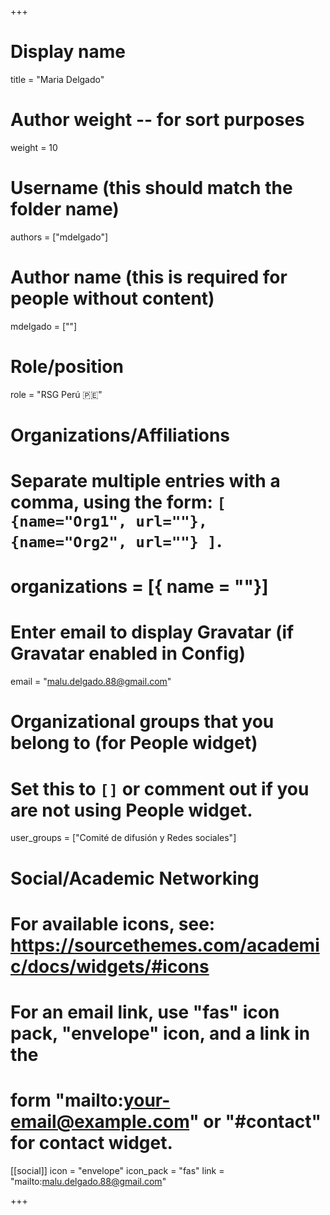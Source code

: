 +++
# Display name
title = "Maria Delgado"

# Author weight -- for sort purposes
weight = 10

# Username (this should match the folder name)
authors = ["mdelgado"]

# Author name (this is required for people without content)
mdelgado = [""]

# Role/position
role = "RSG Perú :peru:" 

# Organizations/Affiliations
#   Separate multiple entries with a comma, using the form: `[ {name="Org1", url=""}, {name="Org2", url=""} ]`.
# organizations = [{ name = ""}]

# Enter email to display Gravatar (if Gravatar enabled in Config)
email = "malu.delgado.88@gmail.com"

# Organizational groups that you belong to (for People widget)
#   Set this to `[]` or comment out if you are not using People widget.
user_groups = ["Comité de difusión y Redes sociales"]

# Social/Academic Networking
# For available icons, see: https://sourcethemes.com/academic/docs/widgets/#icons
#   For an email link, use "fas" icon pack, "envelope" icon, and a link in the
#   form "mailto:your-email@example.com" or "#contact" for contact widget.

[[social]]
  icon = "envelope"
  icon_pack = "fas"
  link = "mailto:malu.delgado.88@gmail.com"



+++